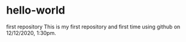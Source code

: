 # hello-world
first repository
This is my first repository and first time using github on 12/12/2020, 1:30pm.
